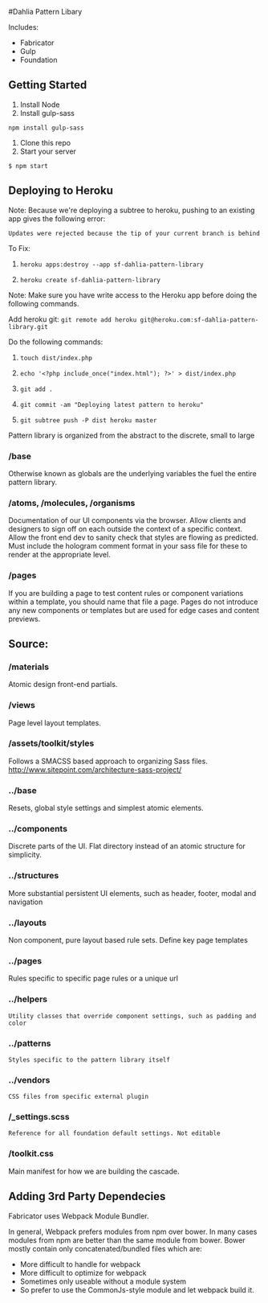 #Dahlia Pattern Libary

Includes:

* Fabricator
* Gulp
* Foundation

## Getting Started

1. Install Node
1. Install gulp-sass

```
npm install gulp-sass
```

1. Clone this repo
1. Start your server

```
$ npm start
```

## Deploying to Heroku

Note: Because we're deploying a subtree to heroku, pushing to an existing app gives the following error:

`Updates were rejected because the tip of your current branch is behind`

To Fix:

1. `heroku apps:destroy --app sf-dahlia-pattern-library`

1. `heroku create sf-dahlia-pattern-library`

Note: Make sure you have write access to the Heroku app before doing the following commands.

Add heroku git: `git remote add heroku git@heroku.com:sf-dahlia-pattern-library.git`

Do the following commands:

1. `touch dist/index.php`

1. `echo '<?php include_once("index.html"); ?>' > dist/index.php`

1. `git add .`

1. `git commit -am "Deploying latest pattern to heroku"`

1. `git subtree push -P dist heroku master`


Pattern library is organized from the abstract to the discrete, small to large

### /base
Otherwise known as globals are the underlying variables the fuel the entire pattern library.

### /atoms, /molecules, /organisms
Documentation of our UI components via the browser. Allow clients and designers to sign off on each outside the context of a specific context. Allow the front end dev to sanity check that styles are flowing as predicted. Must include the hologram comment format in your sass file for these to render at the appropriate level.

### /pages
If you are building a page to test content rules or component variations within a template, you should name that file a page. Pages do not introduce any new components or templates but are used for edge cases and content previews.

## Source:

### /materials
Atomic design front-end partials.

### /views
Page level layout templates.

### /assets/toolkit/styles
Follows a SMACSS based approach to organizing Sass files.
http://www.sitepoint.com/architecture-sass-project/

### ../base
Resets, global style settings and simplest atomic elements.

### ../components
Discrete parts of the UI. Flat directory instead of an atomic structure for simplicity.

### ../structures
More substantial persistent UI elements, such as header, footer, modal and navigation

### ../layouts
Non component, pure layout based rule sets. Define key page templates

### ../pages
Rules specific to specific page rules or a unique url

### ../helpers
    Utility classes that override component settings, such as padding and color

### ../patterns
    Styles specific to the pattern library itself

### ../vendors
    CSS files from specific external plugin

### /_settings.scss
    Reference for all foundation default settings. Not editable

### /toolkit.css
Main manifest for how we are building the cascade.

## Adding 3rd Party Dependecies

Fabricator uses Webpack Module Bundler.

In general, Webpack prefers modules from npm over bower.
In many cases modules from npm are better than the same module from bower. Bower mostly contain only concatenated/bundled files which are:

* More difficult to handle for webpack
* More difficult to optimize for webpack
* Sometimes only useable without a module system
* So prefer to use the CommonJs-style module and let webpack build it.



